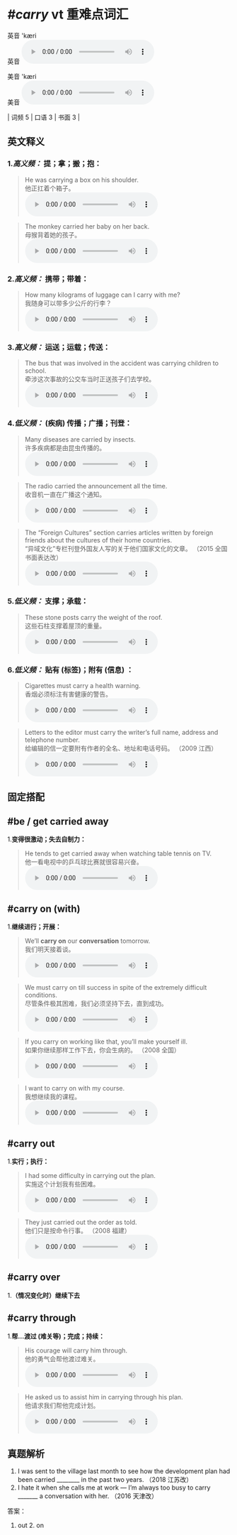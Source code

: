 # ***\#carry*** vt  重难点词汇
英音 'kæri  
英音
<audio src="./media/carry-B.aac" controls="controls"></audio>

美音 'kæri  
美音
<audio src="./media/carry.aac" controls="controls"></audio>



| 词频 5 | 口语 3 | 书面 3 |  

英文释义
---
### 1.*高义频：* **提；拿；搬；抱：**  

 > He was carrying a box on his shoulder.  
 > 他正扛着个箱子。    
<audio src="./media/1-carry.aac" controls="controls"></audio>

 > The monkey carried her baby on her back.  
 > 母猴背着她的孩子。    
<audio src="./media/2-carry.aac" controls="controls"></audio>

### 2.*高义频：* **携带；带着：**  

 > How many kilograms of luggage can I carry with me?   
 > 我随身可以带多少公斤的行李？    
<audio src="./media/3-carry.aac" controls="controls"></audio>

### 3.*高义频：* **运送；运载；传送：**  

 > The bus that was involved in the accident was carrying children to school.   
 > 牵涉这次事故的公交车当时正送孩子们去学校。    
<audio src="./media/P73 carry1.aac" controls="controls"></audio>

### 4.*低义频：* **(疾病) 传播；广播；刊登：**  

 > Many diseases are carried by insects.  
 > 许多疾病都是由昆虫传播的。    
<audio src="./media/4-carry.aac" controls="controls"></audio>

 > The radio carried the announcement all the time.  
 > 收音机一直在广播这个通知。    
<audio src="./media/5-carry.aac" controls="controls"></audio>

 > The “Foreign Cultures” section carries articles written by foreign friends about the cultures of their home countries.  
 > “异域文化”专栏刊登外国友人写的关于他们国家文化的文章。  （2015 全国书面表达改）  
<audio src="./media/P73 carry.aac" controls="controls"></audio>

### 5.*低义频：* **支撑；承载：**  

 > These stone posts carry the weight of the roof.  
 > 这些石柱支撑着屋顶的重量。    
<audio src="./media/7-carry.aac" controls="controls"></audio>

### 6.*低义频：* **贴有 (标签)；附有 (信息) ：**  

 > Cigarettes must carry a health warning.  
 > 香烟必须标注有害健康的警告。    
<audio src="./media/8-carry.aac" controls="controls"></audio>

 > Letters to the editor must carry the writer’s full name, address and telephone number.  
 > 给编辑的信一定要附有作者的全名、地址和电话号码。  （2009 江西）  
<audio src="./media/9-carry.aac" controls="controls"></audio>


固定搭配
---
## \#be / get carried away
1.**变得很激动；失去自制力：**  

 > He tends to get carried away when watching table tennis on TV.  
 > 他一看电视中的乒乓球比赛就很容易兴奋。    
<audio src="./media/10-carry.aac" controls="controls"></audio>

## \#carry on (with)
1.**继续进行；开展：**  

 > We’ll **carry on** our **conversation** tomorrow.  
 > 我们明天接着谈。    
<audio src="./media/11-carry.aac" controls="controls"></audio>

 > We must carry on till success in spite of the extremely difficult conditions.  
 > 尽管条件极其困难，我们必须坚持下去，直到成功。    
<audio src="./media/12-carry.aac" controls="controls"></audio>

 > If you carry on working like that, you’ll make yourself ill.   
 > 如果你继续那样工作下去，你会生病的。  （2008 全国）  
<audio src="./media/P73 carry-5.aac" controls="controls"></audio>

 > I want to carry on with my course.  
 > 我想继续我的课程。    
<audio src="./media/carry50.aac" controls="controls"></audio>

## \#carry out 
1.**实行；执行：**  

 > I had some difficulty in carrying out the plan.   
 > 实施这个计划我有些困难。    
<audio src="./media/13-carry.aac" controls="controls"></audio>

 > They just carried out the order as told.   
 > 他们只是按命令行事。  （2008 福建）  
<audio src="./media/14-carry.aac" controls="controls"></audio>

## \#carry over
1.**（情况变化时）继续下去**  

## \#carry through 
1.**帮…渡过 (难关等)；完成；持续：**  

 > His courage will carry him through.   
 > 他的勇气会帮他渡过难关。    
<audio src="./media/15-carry.aac" controls="controls"></audio>

 > He asked us to assist him in carrying through his plan.   
 > 他请求我们帮他完成计划。    
<audio src="./media/16-carry.aac" controls="controls"></audio>


真题解析
---
1. I was sent to the village last month to see how the development plan had been carried ________ in
the past two years.  （2018 江苏改）  
2. I hate it when she calls me at work — I’m always too busy to carry _______ a conversation with her.   （2016 天津改）  

答案：
1. out  2. on  


